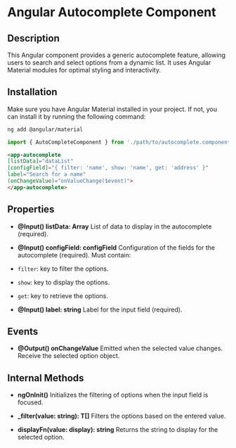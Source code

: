 # Angular Autocomplete Component

## Description

This Angular component provides a generic autocomplete feature, allowing users to search and select options from a dynamic list. It uses Angular Material modules for optimal styling and interactivity.

## Installation

Make sure you have Angular Material installed in your project. If not, you can install it by running the following command:

```bash
ng add @angular/material

```
```typescript
import { AutoCompleteComponent } from './path/to/autocomplete.component';
```
```html
<app-autocomplete
[listData]="dataList"
[configField]="{ filter: 'name', show: 'name', get: 'address' }"
label="Search for a name"
(onChangeValue)="onValueChange($event)">
</app-autocomplete>
```
## Properties

- **@Input() listData: Array<T>**
List of data to display in the autocomplete (required).

- **@Input() configField: configField<T>**
Configuration of the fields for the autocomplete (required). Must contain:
- `filter`: key to filter the options.
- `show`: key to display the options.
- `get`: key to retrieve the options.

- **@Input() label: string**
Label for the input field (required).

## Events

- **@Output() onChangeValue**
Emitted when the selected value changes. Receive the selected option object.

## Internal Methods

- **ngOnInit()**
Initializes the filtering of options when the input field is focused.

- **_filter(value: string): T[]**
Filters the options based on the entered value.

- **displayFn(value: display<T>): string**
Returns the string to display for the selected option.
